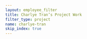 ```yaml
---
layout: employee_filter
title: Charlye Tran’s Project Work
filter_type: project
name: charlye-tran
skip_index: true
---
```

